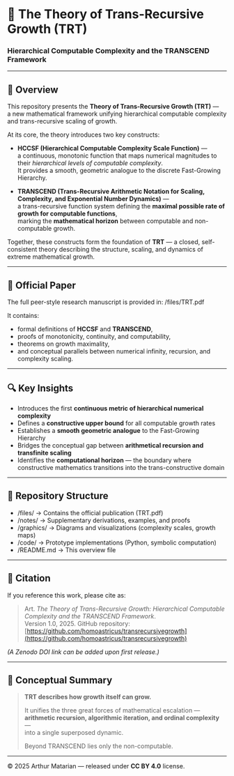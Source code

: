 # 🧠 The Theory of Trans-Recursive Growth (TRT)

### **Hierarchical Computable Complexity and the TRANSCEND Framework**

---

## 📘 Overview

This repository presents the **Theory of Trans-Recursive Growth (TRT)** —  
a new mathematical framework unifying hierarchical computable complexity and trans-recursive scaling of growth.

At its core, the theory introduces two key constructs:

- **HCCSF (Hierarchical Computable Complexity Scale Function)** —  
  a continuous, monotonic function that maps numerical magnitudes to their *hierarchical levels of computable complexity*.  
  It provides a smooth, geometric analogue to the discrete Fast-Growing Hierarchy.

- **TRANSCEND (Trans-Recursive Arithmetic Notation for Scaling, Complexity, and Exponential Number Dynamics)** —  
  a trans-recursive function system defining the **maximal possible rate of growth for computable functions**,  
  marking the **mathematical horizon** between computable and non-computable growth.

Together, these constructs form the foundation of **TRT** — a closed, self-consistent theory describing the structure, scaling, and dynamics of extreme mathematical growth.

---

## 📄 Official Paper

The full peer-style research manuscript is provided in: /files/TRT.pdf


It contains:
- formal definitions of **HCCSF** and **TRANSCEND**,  
- proofs of monotonicity, continuity, and computability,  
- theorems on growth maximality,  
- and conceptual parallels between numerical infinity, recursion, and complexity scaling.

---

## 🔍 Key Insights

- Introduces the first **continuous metric of hierarchical numerical complexity**  
- Defines a **constructive upper bound** for all computable growth rates  
- Establishes a **smooth geometric analogue** to the Fast-Growing Hierarchy  
- Bridges the conceptual gap between **arithmetical recursion and transfinite scaling**  
- Identifies the **computational horizon** — the boundary where constructive mathematics transitions into the trans-constructive domain

---

## 🧩 Repository Structure

- /files/ → Contains the official publication (TRT.pdf)
- /notes/ → Supplementary derivations, examples, and proofs
- /graphics/ → Diagrams and visualizations (complexity scales, growth maps)
- /code/ → Prototype implementations (Python, symbolic computation)
- /README.md → This overview file

---

## 🧮 Citation

If you reference this work, please cite as:

> Art. *The Theory of Trans-Recursive Growth: Hierarchical Computable Complexity and the TRANSCEND Framework*.  
> Version 1.0, 2025. GitHub repository: [https://github.com/homoastricus/transrecursivegrowth](https://github.com/homoastricus/transrecursivegrowth)

*(A Zenodo DOI link can be added upon first release.)*

---

## 🌌 Conceptual Summary

> **TRT describes how growth itself can grow.**  
>  
> It unifies the three great forces of mathematical escalation —  
> **arithmetic recursion, algorithmic iteration, and ordinal complexity** —  
> into a single superposed dynamic.  
>  
> Beyond TRANSCEND lies only the non-computable.

---

© 2025 Arthur Matarian — released under **CC BY 4.0** license.


